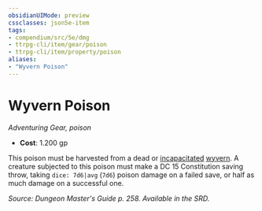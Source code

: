 ```yaml
---
obsidianUIMode: preview
cssclasses: json5e-item
tags:
- compendium/src/5e/dmg
- ttrpg-cli/item/gear/poison
- ttrpg-cli/item/property/poison
aliases: 
- "Wyvern Poison"
---
```

# Wyvern Poison
*Adventuring Gear, poison*  

- **Cost**: 1.200 gp

This poison must be harvested from a dead or [incapacitated](/compendium/rules/conditions.md#incapacitated) [wyvern](compendium/bestiary/dragon/wyvern.md). A creature subjected to this poison must make a DC 15 Constitution saving throw, taking `dice: 7d6|avg` (`7d6`) poison damage on a failed save, or half as much damage on a successful one.

*Source: Dungeon Master's Guide p. 258. Available in the SRD.*